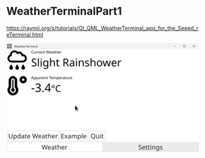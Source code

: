 # WeatherTerminalPart1

https://raymii.org/s/tutorials/Qt_QML_WeatherTerminal_app_for_the_Seeed_reTerminal.html

![screenshot](weatherTerminal3.png)
